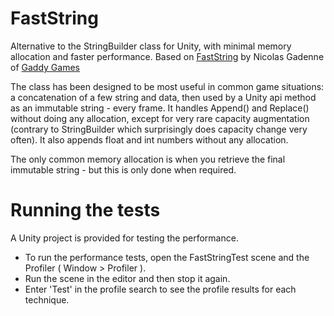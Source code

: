 # FastString
Alternative to the StringBuilder class for Unity, with minimal memory allocation and faster performance.
Based on [FastString](https://www.reddit.com/r/Unity3D/comments/3zz62z/alternative_to_stringbuilder_without_memory/) by Nicolas Gadenne of [Gaddy Games](http://gaddygames.com/site/)

The class has been designed to be most useful in common game situations: a concatenation of a few string and data, then used by a Unity api method as an immutable string - every frame. 
It handles Append() and Replace() without doing any allocation, except for very rare capacity augmentation (contrary to StringBuilder which surprisingly does capacity change very often). 
It also appends float and int numbers without any allocation. 

The only common memory allocation is when you retrieve the final immutable string - but this is only done when required.

# Running the tests

A Unity project is provided for testing the performance.

- To run the performance tests, open the FastStringTest scene and the Profiler ( Window > Profiler ).
- Run the scene in the editor and then stop it again.
- Enter 'Test' in the profile search to see the profile results for each technique.
